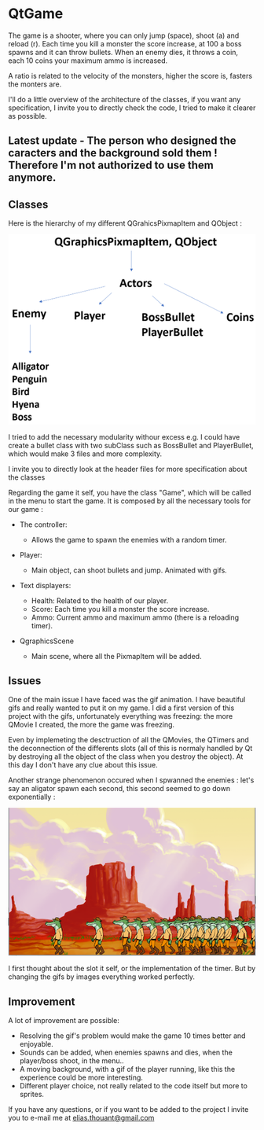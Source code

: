 # QtGame

The game is a shooter, where you can only jump (space), shoot (a) and reload (r).
Each time you kill a monster the score increase, at 100 a boss spawns and it can throw bullets.
When an enemy dies, it throws a coin, each 10 coins your maximum ammo is increased.

A ratio is related to the velocity of the monsters, higher the score is, fasters the monters are.

I'll do a little overview of the architecture of the classes, if you want any specification, I invite you to directly check the code, I tried to make it clearer as possible.


## Latest update - The person who designed the caracters and the background sold them ! Therefore I'm not authorized to use them anymore. 


## Classes
Here is the hierarchy of my different QGrahicsPixmapItem and QObject :

![alt text](scheme.PNG)

I tried to add the necessary modularity withour excess e.g. I could have create a bullet class with two subClass such as BossBullet and PlayerBullet, which would make 3 files and more complexity.

I invite you to directly look at the header files for more specification about the classes



Regarding the game it self, you have the class "Game", which will be called in the menu to start the game. It is composed by all the necessary tools for our game :

- The controller:
  - Allows the game to spawn the enemies with a random timer.

- Player:
  - Main object, can shoot bullets and jump. Animated with gifs.
  
- Text displayers:
  - Health: Related to the health of our player.
  - Score: Each time you kill a monster the score increase.
  - Ammo: Current ammo and maximum ammo (there is a reloading timer).
  
- QgraphicsScene
  - Main scene, where all the PixmapItem will be added.
  
## Issues
One of the main issue I have faced was the gif animation.
I have beautiful gifs and really wanted to put it on my game. I did a first version of this project with the gifs, unfortunately everything was freezing: the more QMovie I created, the more the game was freezing.

Even by implemeting the desctruction of all the QMovies, the QTimers and the deconnection of the differents slots (all of this is normaly handled by Qt by destroying all the object of the class when you destroy the object). At this day I don't have any clue about this issue.

Another strange phenomenon occured when I spwanned the enemies : let's say an aligator spawn each second, this second seemed to go down exponentially : 

![alt text](freeze.png)

I first thought about the slot it self, or the implementation of the timer. But by changing the gifs by images everything worked perfectly.

## Improvement

A lot of improvement are possible:
  - Resolving the gif's problem would make the game 10 times better and enjoyable.
  - Sounds can be added, when enemies spawns and dies, when the player/boss shoot, in the menu..
  - A moving background, with a gif of the player running, like this the experience could be more interesting.
  - Different player choice, not really related to the code itself but more to sprites.
 
 If you have any questions, or if you want to be added to the project I invite you to e-mail me at elias.thouant@gmail.com
  
  
 
